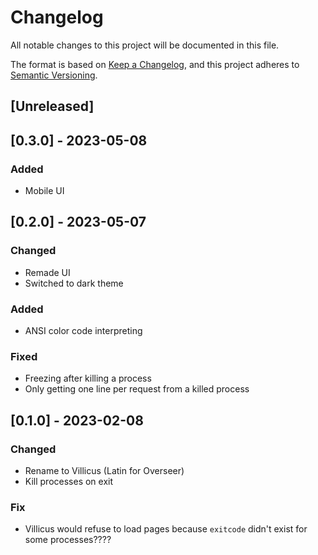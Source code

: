 # Changelog

All notable changes to this project will be documented in this file.

The format is based on [Keep a Changelog](https://keepachangelog.com/en/1.0.0/),
and this project adheres to [Semantic Versioning](https://semver.org/spec/v2.0.0.html).

## [Unreleased]

## [0.3.0] - 2023-05-08

### Added
- Mobile UI

## [0.2.0] - 2023-05-07

### Changed
- Remade UI
- Switched to dark theme

### Added
- ANSI color code interpreting

### Fixed
- Freezing after killing a process
- Only getting one line per request from a killed process

## [0.1.0] - 2023-02-08

### Changed
- Rename to Villicus (Latin for Overseer)
- Kill processes on exit

### Fix
- Villicus would refuse to load pages because `exitcode` didn't exist for some processes????
